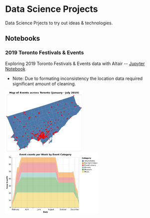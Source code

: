 # Data Science Projects

Data Science Prjects to try out ideas & technologies.

## Notebooks
### 2019 Toronto Festivals & Events
Exploring 2019 Toronto Festivals & Events data with Altair
-- [Jupyter Notebook](notebooks/festivals_and_events.ipynb)
- Note: Due to formating inconsistency the location data required significant amount of cleaning.

<p float="left">
  <img src="images/graphs/festivals_and_events/map_of_events_around_toronto.png" width="250" />
  <img src="images/graphs/festivals_and_events/event_counts_per_week_by_event_category.png" width="300" /> 
</p>

